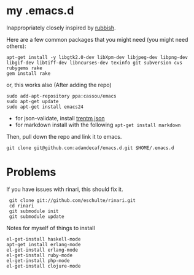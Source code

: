 # my .emacs.d

Inappropriately closely inspired by [rubbish](https://github.com/rubbish/rubbish-emacs-setup).

Here are a few common packages that you might need (you might need others):

    apt-get install -y libgtk2.0-dev libXpm-dev libjpeg-dev libpng-dev libgif-dev libtiff-dev libncurses-dev texinfo git subversion cvs rubygems rake
    gem install rake

or, this works also (After adding the repo)

    sudo add-apt-repository ppa:cassou/emacs
    sudo apt-get update
    sudo apt-get install emacs24

* for json-validate, install [trentm json](https://github.com/trentm/json)
* for markdown install with the following `apt-get install markdown`

Then, pull down the repo and link it to emacs.

    git clone git@github.com:adamdecaf/emacs.d.git $HOME/.emacs.d

# Problems

If you have issues with rinari, this should fix it.

     git clone git://github.com/eschulte/rinari.git
     cd rinari
     git submodule init
     git submodule update

Notes for myself of things to install

    el-get-install haskell-mode
    apt-get install erlang-mode
    el-get-install erlang-mode
    el-get-install ruby-mode
    el-get-install php-mode
    el-get-install clojure-mode
